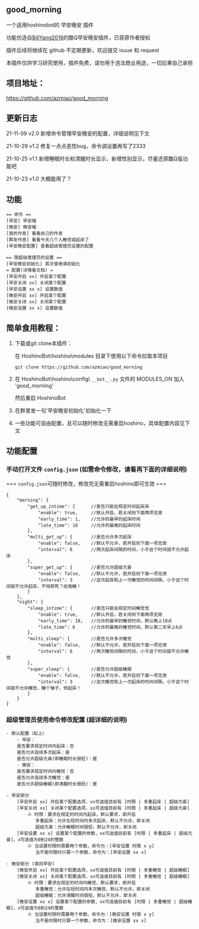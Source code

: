 ## good_morning

一个适用hoshinobot的 早安晚安 插件

功能仿造自[BillYang2016](https://github.com/BillYang2016)的酷Q早安晚安插件，已获原作者授权

插件后续将继续在 github 不定期更新，欢迎提交 isuue 和 request

本插件仅供学习研究使用，插件免费，请勿用于违法商业用途，一切后果自己承担

## 项目地址：

https://github.com/azmiao/good_morning

## 更新日志

21-11-09    v2.0    新增命令管理早安晚安的配置，详细说明见下文

21-10-29    v1.2    修复一点点恶性bug，命令调设置再写了2333

21-10-25    v1.1    新增睡眠时长和清醒时长显示，新增性别显示，尽量还原酷Q版功能吧

21-10-23    v1.0    大概能用了？

## 功能

```
== 命令 ==
[早安] 早安喵
[晚安] 晚安喵
[我的作息] 看看自己的作息
[群友作息] 看看今天几个人睡觉或起床了
[早安晚安配置] 查看超级管理员设置的配置

== 限超级管理员的设置 ==
[早安晚安初始化] 首次使用请初始化
= 配置(详情看文档) =
[早安开启 xx] 开启某个配置
[早安关闭 xx] 关闭某个配置
[早安设置 xx x] 设置数值
[晚安开启 xx] 开启某个配置
[晚安关闭 xx] 关闭某个配置
[晚安设置 xx x] 设置数值
```

## 简单食用教程：

1. 下载或git clone本插件：

    在 HoshinoBot\hoshino\modules 目录下使用以下命令拉取本项目
    ```
    git clone https://github.com/azmiao/good_morning
    ```

2. 在 HoshinoBot\hoshino\config\ `__bot__.py` 文件的 MODULES_ON 加入 'good_morning'

    然后重启 HoshinoBot

3. 在群里发一句'早安晚安初始化'初始化一下

4. 一些功能可自由配置，且可以随时修改无需重启hoshino，具体配置内容见下文

## 功能配置

### 手动打开文件 `config.json` (如需命令修改，请看再下面的详细说明)

=== `config.json`可随时修改，修改完无需重启hoshino即可生效 ===

```
{
    "morning": {
        "get_up_intime": {      //是否只能在规定时间起床床
            "enable": true,     //默认开启，若关闭则下面两项无效
            "early_time": 1,    //允许的最早的起床时间
            "late_time": 18     //允许的最晚的起床时间
        },
        "multi_get_up": {       //是否允许多次起床
            "enable": false,    //默认不允许，若开启则下面一项无效
            "interval": 6       //两次起床间隔的时间，小于这个时间就不允许起床
        },
        "super_get_up": {       //是否允许超级亢奋
            "enable": false,    //默认不允许，若开启则下面一项无效
            "interval": 3       //这次起床和上一次睡觉的时间间隔，小于这个时间就不允许起床，不怕猝死？给我睡！
        }
    },
    "night": {
        "sleep_intime": {       //是否只能在规定时间睡觉觉
            "enable": true,     //默认开启，若关闭则下面两项无效
            "early_time": 18,   //允许的最早的睡觉时间，默认晚上18点
            "late_time": 6      //允许的最晚的睡觉时间，默认第二天早上6点
        },
        "multi_sleep": {        //是否允许多次睡觉
            "enable": false,    //默认不允许，若开启则下面一项无效
            "interval": 6       //两次睡觉间隔的时间，小于这个时间就不允许睡觉
        },
        "super_sleep": {        //是否允许超级睡眠
            "enable": false,    //默认不允许，若开启则下面一项无效
            "interval": 3       //这次睡觉和上一次起床的时间间隔，小于这个时间就不允许睡觉，睡个锤子，快起床！
        }
    }
}
```

### 超级管理员使用命令修改配置 (超详细的说明)

```
- 默认配置（如上）
    - 早安：
    是否要求规定时间内起床：否
    是否允许连续多次起床：是
    是否允许超级亢奋(即睡眠时长很短)：是
    - 晚安：
    是否要求规定时间内睡觉：否
    是否允许连续多次睡觉：是
    是否允许超级睡眠(即清醒时长很短)：是

- 早安部分
    [早安开启 xx] 开启某个配置选项，xx可选值目前有 [时限 | 多重起床 | 超级亢奋]
    [早安关闭 xx] 关闭某个配置选项，xx可选值目前有 [时限 | 多重起床 | 超级亢奋]
        ※ 时限：要求在规定的时间内起床，默认要求，即开启
           多重起床：允许在短时间内多次起床，默认不允许，即关闭
           超级亢奋：允许睡眠时间很短，默认不允许，即关闭
    [早安设置 xx x] 设置某个配置的参数，xx可选值目前有 [时限 | 多重起床 | 超级亢奋]，x可选值为0到24的整数
        ※ 当设置时限时需要两个参数，命令为：[早安设置 时限 x y]
           当不是时限时只需一个参数，命令为：[早安设置 xx x]

- 晚安部分 (类同早安)
    [晚安开启 xx] 开启某个配置选项，xx可选值目前有 [时限 | 多重睡觉 | 超级睡眠]
    [晚安关闭 xx] 关闭某个配置选项，xx可选值目前有 [时限 | 多重睡觉 | 超级睡眠]
        ※ 时限：要求在规定的时间内睡觉，默认要求，即开启
           多重睡觉：允许在短时间内多次睡觉，默认不允许，即关闭
           超级睡眠：允许清醒时间很短，默认不允许，即关闭
    [晚安设置 xx x] 设置某个配置的参数，xx可选值目前有 [时限 | 多重睡觉 | 超级睡眠]，x可选值为0到24的整数
        ※ 当设置时限时需要两个参数，命令为：[晚安设置 时限 x y]
           当不是时限时只需一个参数，命令为：[晚安设置 xx x]
```